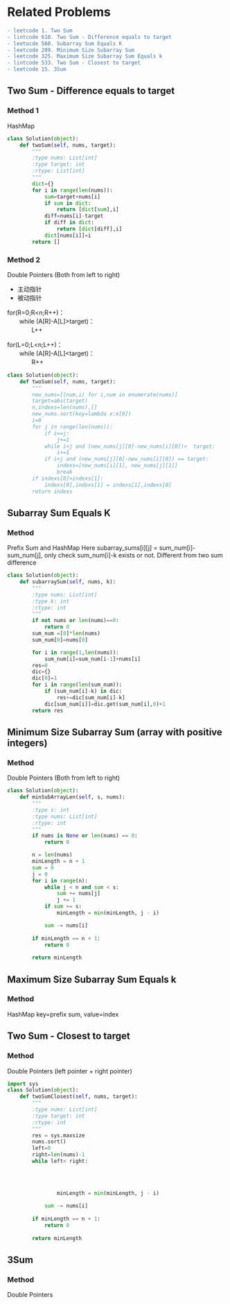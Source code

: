 ﻿# Related Problems
```diff
- leetcode 1. Two Sum  
- lintcode 610. Two Sum - Difference equals to target  
- leetocde 560. Subarray Sum Equals K  
- leetcode 209. Minimum Size Subarray Sum  
- leetcode 325. Maximum Size Subarray Sum Equals k
- lintcode 533. Two Sum - Closest to target
- leetcode 15. 3Sum
```
## Two Sum - Difference equals to target

### Method 1
HashMap
```python
class Solution(object):
    def twoSum(self, nums, target):
        """
        :type nums: List[int]
        :type target: int
        :rtype: List[int]
        """
        dict={}
        for i in range(len(nums)):
            sum=target+nums[i]
            if sum in dict:
                return [dict[sum],i]
            diff=nums[i]-target
			if diff in dict:
				return [dict[diff],i]
            dict[nums[i]]=i
		return []
```
### Method 2
Double Pointers (Both from left to right)
- 主动指针 
- 被动指针 

for(R=0;R<n;R++)：  
　　while (A[R]-A[L]>target)：  
　　　　L++  

for(L=0;L<n;L++)：  
　　while (A[R]-A[L]<target)：  
　　　　R++  

```python
class Solution(object):
    def twoSum(self, nums, target):
        """
        new_nums=[(num,i) for i,num in enumerate(nums)]
		target=abs(target)
		n,indexs=len(nums),[]
		new_nums.sort(key=lambda x:x[0])
		i=0
        for j in range(len(nums)):
			if i==j:
				j+=1
			while i<j and (new_nums[j][0]-new_nums[i][0])>  target:
				i+=1
			if i<j and (new_nums[j][0]-new_nums[i][0]) == target:
				indexs=[new_nums[i][1], new_nums[j][1]]
				break
		if indexs[0]>indexs[1]:
			indexs[0],indexs[1] = indexs[1],indexs[0]
		return indexs
```

## Subarray Sum Equals K

### Method
Prefix Sum and HashMap
Here subarray_sums[i][j] = sum_num[i]-sum_num[j], only check sum_num[i]-k exists or not. Different from two sum difference
```python
class Solution(object):
    def subarraySum(self, nums, k):
        """
        :type nums: List[int]
        :type k: int
        :rtype: int
        """
        if not nums or len(nums)==0:
            return 0
        sum_num =[0]*len(nums)
        sum_num[0]=nums[0]

        for i in range(1,len(nums)):
            sum_num[i]=sum_num[i-1]+nums[i]
        res=0
        dic={}
        dic[0]=1
        for i in range(len(sum_num)):
            if (sum_num[i]-k) in dic:
                res+=dic[sum_num[i]-k]
            dic[sum_num[i]]=dic.get(sum_num[i],0)+1
        return res
```


## Minimum Size Subarray Sum (array with positive integers)

### Method
Double Pointers (Both from left to right)
```python
class Solution(object):
    def minSubArrayLen(self, s, nums):
        """
        :type s: int
        :type nums: List[int]
        :rtype: int
        """
        if nums is None or len(nums) == 0:
            return 0

        n = len(nums)
        minLength = n + 1
        sum = 0
        j = 0
        for i in range(n):
            while j < n and sum < s:
                sum += nums[j]
                j += 1
            if sum >= s:
                minLength = min(minLength, j - i)

            sum -= nums[i]
            
        if minLength == n + 1:
            return 0
            
        return minLength
```
## Maximum Size Subarray Sum Equals k

### Method
HashMap key=prefix sum, value=index

## Two Sum - Closest to target

### Method
Double Pointers (left pointer + right pointer)
```python
import sys
class Solution(object):
    def twoSumClosest(self, nums, target):
        """
        :type nums: List[int]
        :type target: int
        :rtype: int
        """
        res = sys.maxsize
        nums.sort()
        left=0
        right=len(nums)-1
        while left< right:
            
                
                
            
                minLength = min(minLength, j - i)

            sum -= nums[i]
            
        if minLength == n + 1:
            return 0
            
        return minLength
```

## 3Sum

### Method
Double Pointers

